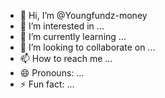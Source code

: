 - 👋 Hi, I’m @Youngfundz-money
- 👀 I’m interested in ...
- 🌱 I’m currently learning ...
- 💞️ I’m looking to collaborate on ...
- 📫 How to reach me ...
- 😄 Pronouns: ...
- ⚡ Fun fact: ...

<!---
Youngfundz-money/Youngfundz-money is a ✨ special ✨ repository because its `README.md` (this file) appears on your GitHub profile.
You can click the Preview link to take a look at your changes.
--->

